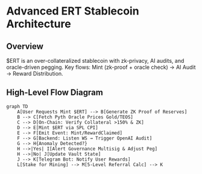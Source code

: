 # Advanced ERT Stablecoin Architecture

## Overview
$ERT is an over-collateralized stablecoin with zk-privacy, AI audits, and oracle-driven pegging. Key flows: Mint (zk-proof + oracle check) → AI Audit → Reward Distribution.

## High-Level Flow Diagram
```mermaid
graph TD
    A[User Requests Mint $ERT] --> B[Generate ZK Proof of Reserves]
    B --> C[Fetch Pyth Oracle Prices Gold/TEOS]
    C --> D[On-Chain: Verify Collateral >150% & ZK]
    D --> E[Mint $ERT via SPL CPI]
    E --> F[Emit Event: Mint/RewardClaimed]
    F --> G[Backend: Listen WS → Trigger OpenAI Audit]
    G --> H{Anomaly Detected?}
    H -->|Yes| I[Alert Governance Multisig & Adjust Peg]
    H -->|No| J[Update Vault State]
    J --> K[Telegram Bot: Notify User Rewards]
    L[Stake for Mining] --> M[5-Level Referral Calc] --> K
